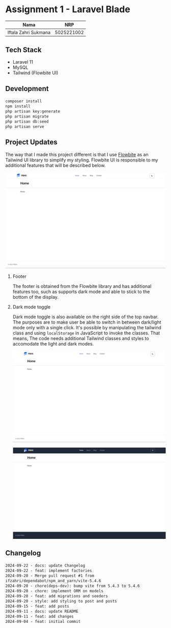 # Assignment 1 - Laravel Blade

| Nama | NRP |
| :----: | :-: |
| Iftala Zahri Sukmana | 5025221002 |


## Tech Stack
- Laravel 11
- MySQL
- Tailwind (Flowbite UI)

## Development

```
composer install
npm install
php artisan key:generate
php artisan migrate
php artisan db:seed
php artisan serve
```

## Project Updates
The way that I made this project different is that I use [Flowbite](https://flowbite.com/) as an Tailwind UI library to simplify my styling. Flowbite UI is responsible to my additional features that will be described below.

![default](resources/assets/default.png)

1. Footer
   
   The footer is obtained from the Flowbite library and has additional features too, such as supports dark mode and able to stick to the bottom of the display.

2. Dark mode toggle
   
   Dark mode toggle is also available on the right side of the top navbar. The purposes are to make user be able to switch in between dark/light mode only with a single click. It's possible by manipulating the tailwind class and using `localStorage` in JavaScript to invoke the classes. That means, The code needs additional Tailwind classes and styles to accomodate the light and dark modes.

   ![light mode](resources/assets/lightmode.png)

   ![dark mode](resources/assets/darkmode.png)

## Changelog
```
2024-09-22 - docs: update Changelog
2024-09-22 - feat: implement factories
2024-09-20 - Merge pull request #1 from ifzahri/dependabot/npm_and_yarn/vite-5.4.6
2024-09-20 - chore(deps-dev): bump vite from 5.4.3 to 5.4.6
2024-09-20 - chore: implement ORM on models
2024-09-20 - feat: add migrations and seeders
2024-09-20 - style: add styling to post and posts
2024-09-15 - feat: add posts
2024-09-11 - docs: update README
2024-09-11 - feat: add changes
2024-09-04 - feat: initial commit
```